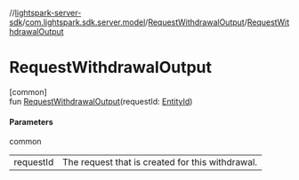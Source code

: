 //[lightspark-server-sdk](../../../index.md)/[com.lightspark.sdk.server.model](../index.md)/[RequestWithdrawalOutput](index.md)/[RequestWithdrawalOutput](-request-withdrawal-output.md)

# RequestWithdrawalOutput

[common]\
fun [RequestWithdrawalOutput](-request-withdrawal-output.md)(requestId: [EntityId](../-entity-id/index.md))

#### Parameters

common

| | |
|---|---|
| requestId | The request that is created for this withdrawal. |
